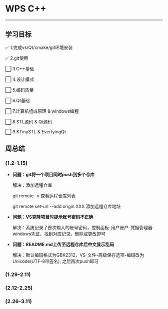 ﻿# WPS C++ 

---

## 学习目标

✅ 1.完成vs/Qt/cmake/git环境安装  

✅ 2.git使用  

⬜ 3.C++基础  

⬜ 4.设计模式  

⬜ 5.编码质量  

⬜ 6.Qt基础  

⬜ 7.计算机组成原理 & windows编程

⬜ 8.STL源码 & Qt源码

⬜ 9.KTinySTL & EvertyingQt

## 周总结

### (1.2-1.15)

- **问题：git将一个项目同时push到多个仓库**  

	解决：添加远程仓库  

	git remote -v 查看远程仓库列表  

	git remote set-url --add origin XXX 添加远程仓库地址  

- **问题：VS克隆项目时提示账号密码不正确**  

	解决：系统记录了首次输入的账号密码，控制面板-用户账户-凭据管理器-windows凭证，找到对应记录，删除或更改即可  


- **问题：README.md上传至远程仓库后中文显示乱码**  

	解决：默认编码格式为GBK2312，VS-文件-高级保存选项-编码改为Unicode(UTF-8带签名), 之后再次push即可

### (1.29-2.11)

### (2.12-2.25)

### (2.26-3.11)
